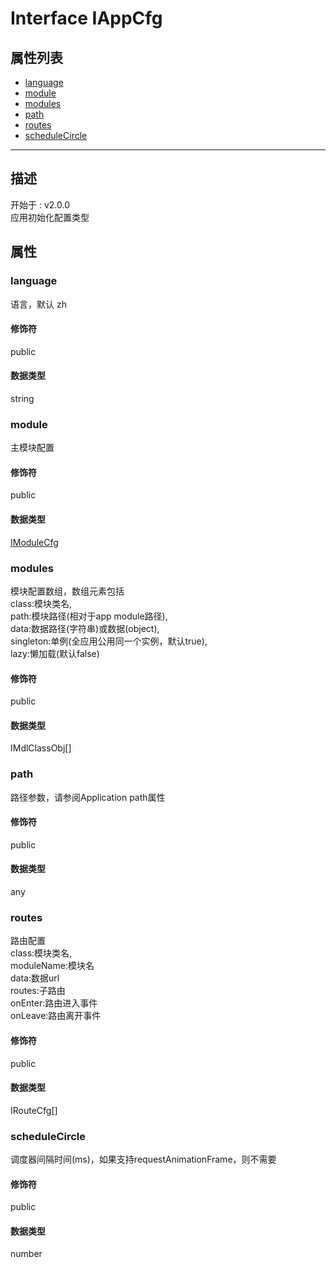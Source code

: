 # Interface IAppCfg
## 属性列表
+ [language](#PROP_language)
+ [module](#PROP_module)
+ [modules](#PROP_modules)
+ [path](#PROP_path)
+ [routes](#PROP_routes)
+ [scheduleCircle](#PROP_scheduleCircle)
  
---
## 描述
<font class="since">开始于 : v2.0.0</font>  
应用初始化配置类型  
## 属性
### <a id="PROP_language">language</a>
语言，默认 zh  
#### 修饰符
<font class="modifier">public</font>  
#### 数据类型
<font class='datatype'>string</font>  
### <a id="PROP_module">module</a>
主模块配置  
#### 修饰符
<font class="modifier">public</font>  
#### 数据类型
<font class='datatype'>[IModuleCfg](/webroute/api/imodulecfg)</font>  
### <a id="PROP_modules">modules</a>
模块配置数组，数组元素包括  
class:模块类名,  
path:模块路径(相对于app module路径),  
data:数据路径(字符串)或数据(object),  
singleton:单例(全应用公用同一个实例，默认true),  
lazy:懒加载(默认false)  
#### 修饰符
<font class="modifier">public</font>  
#### 数据类型
<font class='datatype'>IMdlClassObj[]</font>  
### <a id="PROP_path">path</a>
路径参数，请参阅Application path属性  
#### 修饰符
<font class="modifier">public</font>  
#### 数据类型
<font class='datatype'>any</font>  
### <a id="PROP_routes">routes</a>
路由配置  
class:模块类名,  
moduleName:模块名  
data:数据url  
routes:子路由  
onEnter:路由进入事件  
onLeave:路由离开事件  
#### 修饰符
<font class="modifier">public</font>  
#### 数据类型
<font class='datatype'>IRouteCfg[]</font>  
### <a id="PROP_scheduleCircle">scheduleCircle</a>
调度器间隔时间(ms)，如果支持requestAnimationFrame，则不需要  
#### 修饰符
<font class="modifier">public</font>  
#### 数据类型
<font class='datatype'>number</font>  
